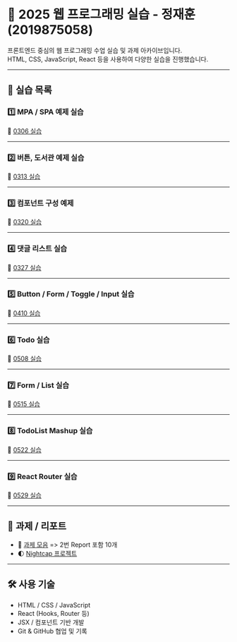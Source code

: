# 📘 2025 웹 프로그래밍 실습 - 정재훈 (2019875058)

프론트엔드 중심의 웹 프로그래밍 수업 실습 및 과제 아카이브입니다.  
HTML, CSS, JavaScript, React 등을 사용하여 다양한 실습을 진행했습니다.

---

## 📅 실습 목록

### 1️⃣ MPA / SPA 예제 실습  
🔗 [0306 실습](https://github.com/JHJH1289/Web_Programming/tree/main/0306)

---

### 2️⃣ 버튼, 도서관 예제 실습  
🔗 [0313 실습](https://github.com/JHJH1289/Web_Programming/tree/main/0313)

---

### 3️⃣ 컴포넌트 구성 예제  
🔗 [0320 실습](https://github.com/JHJH1289/Web_Programming/tree/main/0320)

---

### 4️⃣ 댓글 리스트 실습  
🔗 [0327 실습](https://github.com/JHJH1289/Web_Programming/tree/main/0327)

---

### 5️⃣ Button / Form / Toggle / Input 실습  
🔗 [0410 실습](https://github.com/JHJH1289/Web_Programming/tree/main/0410)

---

### 6️⃣ Todo 실습  
🔗 [0508 실습](https://github.com/JHJH1289/Web_Programming/tree/main/0508)

---

### 7️⃣ Form / List 실습  
🔗 [0515 실습](https://github.com/JHJH1289/Web_Programming/tree/main/0515)

---

### 8️⃣ TodoList Mashup 실습  
🔗 [0522 실습](https://github.com/JHJH1289/Web_Programming/tree/main/0522)

---

### 9️⃣ React Router 실습  
🔗 [0529 실습](https://github.com/JHJH1289/Web_Programming/tree/main/0529)

---

## 📄 과제 / 리포트

- 📁 [과제 모음](https://github.com/JHJH1289/Web_Programming/tree/main/Reports)  => 2번 Report 포함 10개
- 🌓 [Nightcap 프로젝트](https://github.com/JHJH1289/Nightcap)

---

## 🛠 사용 기술
- HTML / CSS / JavaScript
- React (Hooks, Router 등)
- JSX / 컴포넌트 기반 개발
- Git & GitHub 협업 및 기록

